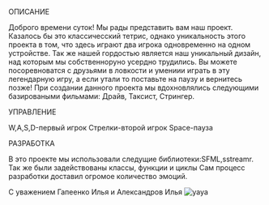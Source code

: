 ОПИСАНИЕ

Доброго времени суток!
Мы рады представить вам наш проект.
Казалось бы это классичесский тетрис, однако уникальность этого проекта в том, что здесь играют два игрока одновременно на одном устройстве.
Так же нашей гордостью является наш уникальный дизайн, над которым мы собственноруно усердно трудились.
Вы можете посоревноватся с друзьями в ловкости и умениии играть в эту легендарную игру, а если утали то поставьте на паузу и вернитесь позже!
При создании данного проекта мы вдохновлялись следующими базироваными фильмами: Драйв, Таксист, Стрингер.

УПРАВЛЕНИЕ

W,A,S,D-первый игрок
Стрелки-второй игрок
Space-пауза 

РАЗРАБОТКА

В это проекте мы использовали следущие библиотеки:SFML,sstreamr.
Так же были задействованы классы, функции и циклы
Сам процесс разработки доставил огромое количество эмоций. 

С уважением Гапеенко Илья и Александров Илья
![уауа](https://user-images.githubusercontent.com/90934224/173830525-624d2977-fbe0-49ec-93ed-ac51f6799b40.jpg)

